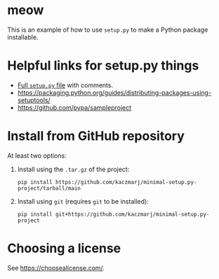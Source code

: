 # meow

This is an example of how to use `setup.py` to make a Python package installable.

# Helpful links for setup.py things

- [Full `setup.py` file](https://github.com/pypa/sampleproject/blob/main/setup.py) with comments.
- https://packaging.python.org/guides/distributing-packages-using-setuptools/
- https://github.com/pypa/sampleproject

# Install from GitHub repository

At least two options:

1. Install using the `.tar.gz` of the project:

    ```
    pip install https://github.com/kaczmarj/minimal-setup.py-project/tarball/main
    ```

2. Install using `git` (requires `git` to be installed):

    ```
    pip install git+https://github.com/kaczmarj/minimal-setup.py-project
    ```

# Choosing a license

See https://choosealicense.com/.
